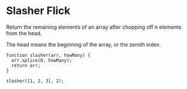 # Slasher Flick

Return the remaining elements of an array after chopping off n elements from the head.

The head means the beginning of the array, or the zeroth index.

```
function slasher(arr, howMany) {
  arr.splice(0, howMany);
  return arr;
}

slasher([1, 2, 3], 2);
```
